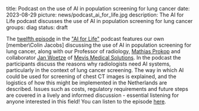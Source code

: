 title: Podcast on the use of AI in population screening for lung cancer
date: 2023-08-29
picture: news/podcast_ai_for_life.jpg
description: The AI for Life podcast discusses the use of AI in population screening for lung cancer
groups: diag
status: draft

The [twelfth episode](https://podcasters.spotify.com/pod/show/briskr/episodes/Population-screening-for-lung-cancer-the-use-of-AI-in-mass-screening-e28or4a/a-aaa5959) in the ["AI for Life"](https://www.ru.nl/ai/society/ai-life-podcasts/) podcast features our own [member\Colin Jacobs] discussing the use of AI in population screening for lung cancer, along with our Professor of radiology, [Mathias Prokop](https://www.radboudumc.nl/en/people/mathias-prokop) and collaborator [Jan Woetze](https://www.linkedin.com/in/woetzel/) of [Mevis Medical Solutions](https://www.mevis.de/en/).  In the podcast the participants discuss the reasons why radiologists need AI systems, particularly in the context of lung cancer screening. The way in which AI could be used for screening of chest CT images is explained, and the logistics of how this might be implemented in the Netherlands are described.  Issues such as costs, regulatory requirements and future steps are covered in a lively and informed discussion - essential listening for anyone interested in this field! You can listen to the episode [here](https://podcasters.spotify.com/pod/show/briskr/episodes/Population-screening-for-lung-cancer-the-use-of-AI-in-mass-screening-e28or4a/a-aaa5959).
